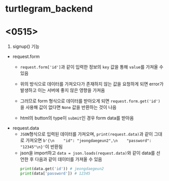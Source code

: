 # turtlegram_backend

# <0515>
1. signup() 기능
  - request.form
    - `request.form['id']`과 같이 입력한 정보의 `key` 값을 통해 `value`를 가져올 수 있음 
    - 위의 방식으로 데이터를 가져오다가 존재하지 않는 값을 요청하게 되면 error가 발생하고 이는 서버에 좋지 않은 영향을 가져옴
    - 그러므로 form 형식으로 데이터를 받아오게 되면 `request.form.get('id')`을 사용해 값이 없다면 `None` 값을 반환하는 것이 나음

    - html의 button의 type이 `submit`인 경우 form data를 받아옴
  - request.data
    -  `JSON`형식으로 입력된 데이터를 가져오며, `print(request.data)`과 같이 그대로 가져오면 `b'{\n    "id": "jeongdaegeun2",\n    "password": "12345"\n}'`이 반환됨
    -  json을 import하고 `data = json.loads(request.data)`와 같이 data를 선언한 후 다음과 같이 데이터를 가져올 수 있음
       ```python
       print(data.get('id')) # jeongdaegeun2
       print(data['password']) # 12345
       ```
